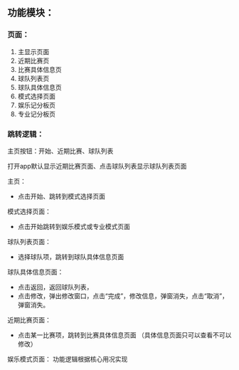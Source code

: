 ## 功能模块：
### 页面：
 1. 主显示页面
 2. 近期比赛页
 3. 比赛具体信息页
 3. 球队列表页
 4. 球队具体信息页
 5. 模式选择页面
 5. 娱乐记分板页
 6. 专业记分板页

### 跳转逻辑：

主页按钮：开始、近期比赛、球队列表

打开app默认显示近期比赛页面、点击球队列表显示球队列表页面

主页：

 - 点击开始、跳转到模式选择页面

模式选择页面：

 - 点击开始跳转到娱乐模式或专业模式页面

球队列表页面：
    
 - 选择球队项，跳转到球队具体信息页面

球队具体信息页面：

 - 点击返回，返回球队列表，
 - 点击修改，弹出修改窗口，点击“完成”，修改信息，弹窗消失，点击“取消”，弹窗消失。

近期比赛页面：

 - 点击某一比赛项，跳转到比赛具体信息页面
（具体信息页面只可以查看不可以修改）

娱乐模式页面：
    功能逻辑根据核心用况实现
